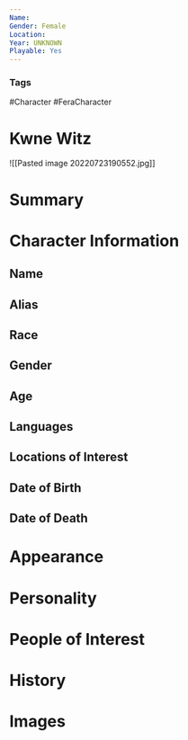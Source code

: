 ```yaml
---
Name: 
Gender: Female
Location: 
Year: UNKNOWN
Playable: Yes
---
```


### Tags
#Character #FeraCharacter 

# Kwne Witz

![[Pasted image 20220723190552.jpg]]
# Summary


# Character Information

## Name

## Alias

## Race

## Gender

## Age

## Languages

## Locations of Interest

## Date of Birth

## Date of Death

# Appearance

# Personality

# People of Interest

# History

# Images
